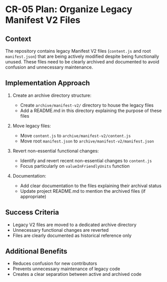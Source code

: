 # CR-05 Plan: Organize Legacy Manifest V2 Files

## Context
The repository contains legacy Manifest V2 files (`content.js` and root `manifest.json`) that are being actively modified despite being functionally unused. These files need to be clearly archived and documented to avoid confusion and unnecessary maintenance.

## Implementation Approach

1. Create an archive directory structure:
   - Create `archive/manifest-v2/` directory to house the legacy files
   - Add a README.md in this directory explaining the purpose of these files

2. Move legacy files:
   - Move `content.js` to `archive/manifest-v2/content.js`
   - Move root `manifest.json` to `archive/manifest-v2/manifest.json`

3. Revert non-essential functional changes:
   - Identify and revert recent non-essential changes to `content.js`
   - Focus particularly on `valueInFriendlyUnits` function

4. Documentation:
   - Add clear documentation to the files explaining their archival status
   - Update project README.md to mention the archived files (if appropriate)

## Success Criteria
- Legacy V2 files are moved to a dedicated archive directory
- Unnecessary functional changes are reverted
- Files are clearly documented as historical reference only

## Additional Benefits
- Reduces confusion for new contributors
- Prevents unnecessary maintenance of legacy code
- Creates a clear separation between active and archived code